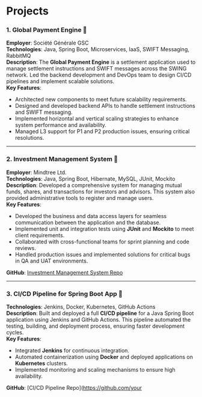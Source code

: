 # Projects

### 1. Global Payment Engine 💼

**Employer**: Société Générale GSC  
**Technologies**: Java, Spring Boot, Microservices, IaaS, SWIFT Messaging, RabbitMQ  
**Description**: The **Global Payment Engine** is a settlement application used to manage settlement instructions and SWIFT messages across the SWING network. Led the backend development and DevOps team to design CI/CD pipelines and implement scalable solutions.  
**Key Features**:  
- Architected new components to meet future scalability requirements.
- Designed and developed backend APIs to handle settlement instructions and SWIFT messaging.
- Implemented horizontal and vertical scaling strategies to enhance system performance and availability.
- Managed L3 support for P1 and P2 production issues, ensuring critical resolutions.

---

### 2. Investment Management System 💼

**Employer**: Mindtree Ltd.  
**Technologies**: Java, Spring Boot, Hibernate, MySQL, JUnit, Mockito  
**Description**: Developed a comprehensive system for managing mutual funds, shares, and transactions for investors and advisors. This system also provided administrative tools to register and manage users.  
**Key Features**:  
- Developed the business and data access layers for seamless communication between the application and the database.
- Implemented unit and integration tests using **JUnit** and **Mockito** to meet client requirements.
- Collaborated with cross-functional teams for sprint planning and code reviews.
- Handled production issues and implemented solutions for critical bugs in QA and UAT environments.

**GitHub**: [Investment Management System Repo](https://github.com/yourusername/investment-management-system)

---

### 3. CI/CD Pipeline for Spring Boot App 🚀

**Technologies**: Jenkins, Docker, Kubernetes, GitHub Actions  
**Description**: Built and deployed a full **CI/CD pipeline** for a Java Spring Boot application using Jenkins and GitHub Actions. This pipeline automated the testing, building, and deployment process, ensuring faster development cycles.  
**Key Features**:  
- Integrated **Jenkins** for continuous integration.
- Automated containerization using **Docker** and deployed applications on **Kubernetes** clusters.
- Implemented monitoring and scaling mechanisms to ensure high availability.

**GitHub**: [CI/CD Pipeline Repo](https://github.com/your
